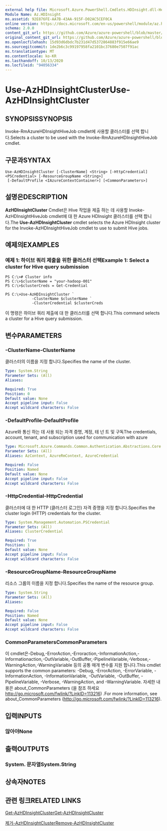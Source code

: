 ```yaml
---
external help file: Microsoft.Azure.PowerShell.Cmdlets.HDInsight.dll-Help.xml
Module Name: Az.HDInsight
ms.assetid: 92E876FE-AA7B-43AA-915F-D02AC5CEF0CA
online version: https://docs.microsoft.com/en-us/powershell/module/az.hdinsight/use-azhdinsightcluster
schema: 2.0.0
content_git_url: https://github.com/Azure/azure-powershell/blob/master/src/HDInsight/HDInsight/help/Use-AzHDInsightCluster.md
original_content_git_url: https://github.com/Azure/azure-powershell/blob/master/src/HDInsight/HDInsight/help/Use-AzHDInsightCluster.md
ms.openlocfilehash: 15d93d6dbdc7b231d47d5372864883f915e66ae9
ms.sourcegitcommit: 1de2b6c3c99197958fa2101bc37680e7507f91ac
ms.translationtype: MT
ms.contentlocale: ko-KR
ms.lasthandoff: 10/13/2020
ms.locfileid: "94056334"
---
```

# <span data-ttu-id="ed91d-101">Use-AzHDInsightCluster</span><span class="sxs-lookup"><span data-stu-id="ed91d-101">Use-AzHDInsightCluster</span></span>

## <span data-ttu-id="ed91d-102">SYNOPSIS</span><span class="sxs-lookup"><span data-stu-id="ed91d-102">SYNOPSIS</span></span>
<span data-ttu-id="ed91d-103">Invoke-RmAzureHDInsightHiveJob cmdlet에 사용할 클러스터를 선택 합니다.</span><span class="sxs-lookup"><span data-stu-id="ed91d-103">Selects a cluster to be used with the Invoke-RmAzureHDInsightHiveJob cmdlet.</span></span>

## <span data-ttu-id="ed91d-104">구문과</span><span class="sxs-lookup"><span data-stu-id="ed91d-104">SYNTAX</span></span>

```
Use-AzHDInsightCluster [-ClusterName] <String> [-HttpCredential] <PSCredential> [-ResourceGroupName <String>]
 [-DefaultProfile <IAzureContextContainer>] [<CommonParameters>]
```

## <span data-ttu-id="ed91d-105">설명은</span><span class="sxs-lookup"><span data-stu-id="ed91d-105">DESCRIPTION</span></span>
<span data-ttu-id="ed91d-106">**AzHDInsightCluster** Cmdlet은 Hive 작업을 제출 하는 데 사용할 Invoke-AzHDInsightHiveJob cmdlet에 대 한 Azure HDInsight 클러스터를 선택 합니다.</span><span class="sxs-lookup"><span data-stu-id="ed91d-106">The **Use-AzHDInsightCluster** cmdlet selects the Azure HDInsight cluster for the Invoke-AzHDInsightHiveJob cmdlet to use to submit Hive jobs.</span></span>

## <span data-ttu-id="ed91d-107">예제의</span><span class="sxs-lookup"><span data-stu-id="ed91d-107">EXAMPLES</span></span>

### <span data-ttu-id="ed91d-108">예제 1: 하이브 쿼리 제출을 위한 클러스터 선택</span><span class="sxs-lookup"><span data-stu-id="ed91d-108">Example 1: Select a cluster for Hive query submission</span></span>
```
PS C:\># Cluster info
PS C:\>$clusterName = "your-hadoop-001"
PS C:\>$clusterCreds = Get-Credential

PS C:\>Use-AzHDInsightCluster `
            -ClusterName $clusterName `
            -ClusterCredential $clusterCreds
```

<span data-ttu-id="ed91d-109">이 명령은 하이브 쿼리 제출에 대 한 클러스터를 선택 합니다.</span><span class="sxs-lookup"><span data-stu-id="ed91d-109">This command selects a cluster for a Hive query submission.</span></span>

## <span data-ttu-id="ed91d-110">변수</span><span class="sxs-lookup"><span data-stu-id="ed91d-110">PARAMETERS</span></span>

### <span data-ttu-id="ed91d-111">-ClusterName</span><span class="sxs-lookup"><span data-stu-id="ed91d-111">-ClusterName</span></span>
<span data-ttu-id="ed91d-112">클러스터의 이름을 지정 합니다.</span><span class="sxs-lookup"><span data-stu-id="ed91d-112">Specifies the name of the cluster.</span></span>

```yaml
Type: System.String
Parameter Sets: (All)
Aliases:

Required: True
Position: 0
Default value: None
Accept pipeline input: False
Accept wildcard characters: False
```

### <span data-ttu-id="ed91d-113">-DefaultProfile</span><span class="sxs-lookup"><span data-stu-id="ed91d-113">-DefaultProfile</span></span>
<span data-ttu-id="ed91d-114">Azure와 통신 하는 데 사용 되는 자격 증명, 계정, 테 넌 트 및 구독</span><span class="sxs-lookup"><span data-stu-id="ed91d-114">The credentials, account, tenant, and subscription used for communication with azure</span></span>

```yaml
Type: Microsoft.Azure.Commands.Common.Authentication.Abstractions.Core.IAzureContextContainer
Parameter Sets: (All)
Aliases: AzContext, AzureRmContext, AzureCredential

Required: False
Position: Named
Default value: None
Accept pipeline input: False
Accept wildcard characters: False
```

### <span data-ttu-id="ed91d-115">-HttpCredential</span><span class="sxs-lookup"><span data-stu-id="ed91d-115">-HttpCredential</span></span>
<span data-ttu-id="ed91d-116">클러스터에 대 한 HTTP (클러스터 로그인) 자격 증명을 지정 합니다.</span><span class="sxs-lookup"><span data-stu-id="ed91d-116">Specifies the cluster login (HTTP) credentials for the cluster.</span></span>

```yaml
Type: System.Management.Automation.PSCredential
Parameter Sets: (All)
Aliases: ClusterCredential

Required: True
Position: 1
Default value: None
Accept pipeline input: False
Accept wildcard characters: False
```

### <span data-ttu-id="ed91d-117">-ResourceGroupName</span><span class="sxs-lookup"><span data-stu-id="ed91d-117">-ResourceGroupName</span></span>
<span data-ttu-id="ed91d-118">리소스 그룹의 이름을 지정 합니다.</span><span class="sxs-lookup"><span data-stu-id="ed91d-118">Specifies the name of the resource group.</span></span>

```yaml
Type: System.String
Parameter Sets: (All)
Aliases:

Required: False
Position: Named
Default value: None
Accept pipeline input: False
Accept wildcard characters: False
```

### <span data-ttu-id="ed91d-119">CommonParameters</span><span class="sxs-lookup"><span data-stu-id="ed91d-119">CommonParameters</span></span>
<span data-ttu-id="ed91d-120">이 cmdlet은-Debug,-ErrorAction,-Erroraction,-InformationAction,-Informationaction,-OutVariable,-OutBuffer,-PipelineVariable,-Verbose,-WarningAction,-WarningVariable 등의 공통 매개 변수를 지원 합니다.</span><span class="sxs-lookup"><span data-stu-id="ed91d-120">This cmdlet supports the common parameters: -Debug, -ErrorAction, -ErrorVariable, -InformationAction, -InformationVariable, -OutVariable, -OutBuffer, -PipelineVariable, -Verbose, -WarningAction, and -WarningVariable.</span></span> <span data-ttu-id="ed91d-121">자세한 내용은 about_CommonParameters (을 참조 하세요 http://go.microsoft.com/fwlink/?LinkID=113216) .</span><span class="sxs-lookup"><span data-stu-id="ed91d-121">For more information, see about_CommonParameters (http://go.microsoft.com/fwlink/?LinkID=113216).</span></span>

## <span data-ttu-id="ed91d-122">입력</span><span class="sxs-lookup"><span data-stu-id="ed91d-122">INPUTS</span></span>

### <span data-ttu-id="ed91d-123">않아야</span><span class="sxs-lookup"><span data-stu-id="ed91d-123">None</span></span>

## <span data-ttu-id="ed91d-124">출력</span><span class="sxs-lookup"><span data-stu-id="ed91d-124">OUTPUTS</span></span>

### <span data-ttu-id="ed91d-125">System. 문자열</span><span class="sxs-lookup"><span data-stu-id="ed91d-125">System.String</span></span>

## <span data-ttu-id="ed91d-126">상속자</span><span class="sxs-lookup"><span data-stu-id="ed91d-126">NOTES</span></span>

## <span data-ttu-id="ed91d-127">관련 링크</span><span class="sxs-lookup"><span data-stu-id="ed91d-127">RELATED LINKS</span></span>

[<span data-ttu-id="ed91d-128">Get-AzHDInsightCluster</span><span class="sxs-lookup"><span data-stu-id="ed91d-128">Get-AzHDInsightCluster</span></span>](./Get-AzHDInsightCluster.md)

[<span data-ttu-id="ed91d-129">제거-AzHDInsightCluster</span><span class="sxs-lookup"><span data-stu-id="ed91d-129">Remove-AzHDInsightCluster</span></span>](./Remove-AzHDInsightCluster.md)


